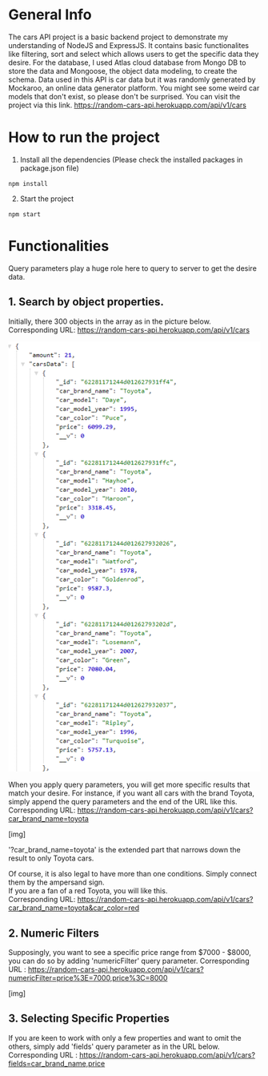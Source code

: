 # General Info
The cars API project is a basic backend project to demonstrate my understanding of NodeJS and ExpressJS. It contains basic functionalites like filtering, sort and select which allows
users to get the specific data they desire.
For the database, I used Atlas cloud database from Mongo DB to store the data and Mongoose, the object data modeling, to create the schema.
Data used in this API is car data but it was randomly generated by Mockaroo, an online data generator platform. You might see some weird car models that don't exist, so
please don't be surprised. 
You can visit the project via this link. https://random-cars-api.herokuapp.com/api/v1/cars

# How to run the project
1. Install all the dependencies (Please check the installed packages in package.json file)
```
npm install
```

2. Start the project
```
npm start
```

# Functionalities
Query parameters play a huge role here to query to server to get the desire data. 
## 1. Search by object properties.
Initially, there 300 objects in the array as in the picture below.</br>
Corresponding URL: https://random-cars-api.herokuapp.com/api/v1/cars

<img src="https://github.com/sarunx93/cars-API/blob/main/images/search_toyota.png"/>

When you apply query parameters, you will get more specific results that match your desire. For instance, if you want all cars with the brand Toyota, simply append the query parameters and the end of the URL like this.</br>
Corresponding URL: https://random-cars-api.herokuapp.com/api/v1/cars?car_brand_name=toyota </br>

[img]

'?car_brand_name=toyota' is the extended part that narrows down the result to only Toyota cars. 

Of course, it is also legal to have more than one conditions. Simply connect them by the ampersand sign. </br>
If you are a fan of a red Toyota, you will like this.</br>
Corresponding URL: https://random-cars-api.herokuapp.com/api/v1/cars?car_brand_name=toyota&car_color=red

## 2. Numeric Filters
Supposingly, you want to see a specific price range from $7000 - $8000, you can do so by adding 'numericFilter' query parameter.
Corresponding URL : https://random-cars-api.herokuapp.com/api/v1/cars?numericFilter=price%3E=7000,price%3C=8000

[img]

## 3. Selecting Specific Properties
If you are keen to work with only a few properties and want to omit the others, simply add 'fields' query parameter as in the URL below.
Corresponding URL : https://random-cars-api.herokuapp.com/api/v1/cars?fields=car_brand_name,price

